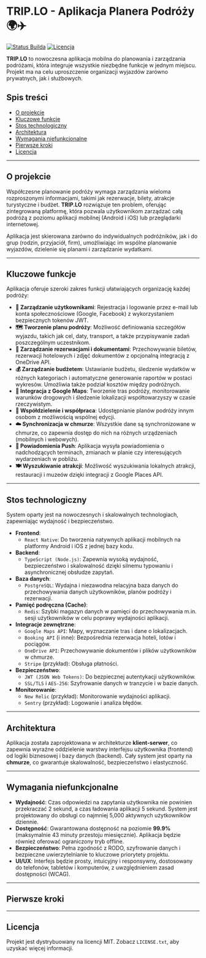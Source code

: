 # TRIP.LO - Aplikacja Planera Podróży 🌍✈️

[![Status Builda](https://img.shields.io/badge/build-passing-brightgreen)](https://github.com)
[![Licencja](https://img.shields.io/badge/license-MIT-blue)](https://github.com)

**TRIP.LO** to nowoczesna aplikacja mobilna do planowania i zarządzania podróżami, która integruje wszystkie niezbędne funkcje w jednym miejscu. Projekt ma na celu uproszczenie organizacji wyjazdów zarówno prywatnych, jak i służbowych.

## Spis treści

- [O projekcie](#o-projekcie)
- [Kluczowe funkcje](#kluczowe-funkcje)
- [Stos technologiczny](#stos-technologiczny)
- [Architektura](#architektura)
- [Wymagania niefunkcjonalne](#wymagania-niefunkcjonalne)
- [Pierwsze kroki](#pierwsze-kroki)
- [Licencja](#licencja)

---

## O projekcie

Współczesne planowanie podróży wymaga zarządzania wieloma rozproszonymi informacjami, takimi jak rezerwacje, bilety, atrakcje turystyczne i budżet. **TRIP.LO** rozwiązuje ten problem, oferując zintegrowaną platformę, która pozwala użytkownikom zarządzać całą podróżą z poziomu aplikacji mobilnej (Android i iOS) lub przeglądarki internetowej.

Aplikacja jest skierowana zarówno do indywidualnych podróżników, jak i do grup (rodzin, przyjaciół, firm), umożliwiając im wspólne planowanie wyjazdów, dzielenie się planami i zarządzanie wydatkami.

---

## Kluczowe funkcje

Aplikacja oferuje szeroki zakres funkcji ułatwiających organizację każdej podróży:

* **👥 Zarządzanie użytkownikami**: Rejestracja i logowanie przez e-mail lub konta społecznościowe (Google, Facebook) z wykorzystaniem bezpiecznych tokenów JWT.
* **🗺️ Tworzenie planu podróży**: Możliwość definiowania szczegółów wyjazdu, takich jak cel, daty, transport, a także przypisywanie zadań poszczególnym uczestnikom.
* **📄 Zarządzanie rezerwacjami i dokumentami**: Przechowywanie biletów, rezerwacji hotelowych i zdjęć dokumentów z opcjonalną integracją z OneDrive API.
* **💰 Zarządzanie budżetem**: Ustawianie budżetu, śledzenie wydatków w różnych kategoriach i automatyczne generowanie raportów w postaci wykresów. Umożliwia także podział kosztów między podróżnych.
* **📍 Integracja z Google Maps**: Tworzenie tras podróży, monitorowanie warunków drogowych i śledzenie lokalizacji współtowarzyszy w czasie rzeczywistym.
* **🤝 Współdzielenie i współpraca**: Udostępnianie planów podróży innym osobom z możliwością wspólnej edycji.
* **☁️ Synchronizacja w chmurze**: Wszystkie dane są synchronizowane w chmurze, co zapewnia dostęp do nich na różnych urządzeniach (mobilnych i webowych).
* **🔔 Powiadomienia Push**: Aplikacja wysyła powiadomienia o nadchodzących terminach, zmianach w planie czy interesujących wydarzeniach w pobliżu.
* **🍽️ Wyszukiwanie atrakcji**: Możliwość wyszukiwania lokalnych atrakcji, restauracji i muzeów dzięki integracji z Google Places API.

---

## Stos technologiczny

System oparty jest na nowoczesnych i skalowalnych technologiach, zapewniając wydajność i bezpieczeństwo.

* **Frontend**:
    * `React Native`: Do tworzenia natywnych aplikacji mobilnych na platformy Android i iOS z jednej bazy kodu.
* **Backend**:
    * `TypeScript (Node.js)`: Zapewnia wysoką wydajność, bezpieczeństwo i skalowalność dzięki silnemu typowaniu i asynchronicznej obsłudze zapytań.
* **Baza danych**:
    * `PostgreSQL`: Wydajna i niezawodna relacyjna baza danych do przechowywania danych użytkowników, planów podróży i rezerwacji.
* **Pamięć podręczna (Cache)**:
    * `Redis`: Szybki magazyn danych w pamięci do przechowywania m.in. sesji użytkowników w celu poprawy wydajności aplikacji.
* **Integracje zewnętrzne**:
    * `Google Maps API`: Mapy, wyznaczanie tras i dane o lokalizacjach.
    * `Booking API` (i inne): Bezpośrednia rezerwacja hoteli, lotów i pociągów.
    * `OneDrive API`: Przechowywanie dokumentów i plików użytkowników w chmurze.
    * `Stripe` (przykład): Obsługa płatności.
* **Bezpieczeństwo**:
    * `JWT (JSON Web Tokens)`: Do bezpiecznej autentykacji użytkowników.
    * `SSL/TLS` i `AES-256`: Szyfrowanie danych w tranzycie i w bazie danych.
* **Monitorowanie**:
    * `New Relic` (przykład): Monitorowanie wydajności aplikacji.
    * `Sentry` (przykład): Logowanie i analiza błędów.

---

## Architektura

Aplikacja została zaprojektowana w architekturze **klient-serwer**, co zapewnia wyraźne oddzielenie warstwy interfejsu użytkownika (frontend) od logiki biznesowej i bazy danych (backend). Cały system jest oparty na **chmurze**, co gwarantuje skalowalność, bezpieczeństwo i elastyczność.

---

## Wymagania niefunkcjonalne

* **Wydajność**: Czas odpowiedzi na zapytania użytkownika nie powinien przekraczać 2 sekund, a czas ładowania aplikacji 5 sekund. System jest projektowany do obsługi co najmniej 5,000 aktywnych użytkowników dziennie.
* **Dostępność**: Gwarantowana dostępność na poziomie **99.9%** (maksymalnie 43 minuty przestoju miesięcznie). Aplikacja będzie również oferować ograniczony tryb offline.
* **Bezpieczeństwo**: Pełna zgodność z RODO, szyfrowanie danych i bezpieczne uwierzytelnianie to kluczowe priorytety projektu.
* **UI/UX**: Interfejs będzie prosty, intuicyjny i responsywny, dostosowany do telefonów, tabletów i komputerów, z uwzględnieniem zasad dostępności (WCAG).

---

## Pierwsze kroki

<!--
Tutaj umieść instrukcje dotyczące instalacji zależności, konfiguracji środowiska i uruchomienia projektu lokalnie.

### Wymagania wstępne

- Node.js (wersja X.X)
- npm / yarn
- Docker (opcjonalnie)

### Instalacja

1. Sklonuj repozytorium
   ```sh
   git clone [https://github.com/twoja-nazwa-uzytkownika/trip-lo.git](https://github.com/twoja-nazwa-uzytkownika/trip-lo.git)
   ```
2. Zainstaluj zależności
   ```sh
   npm install
   ```
3. Uruchom aplikację
   ```sh
   npm start
   ```
-->

---

## Licencja

Projekt jest dystrybuowany na licencji MIT. Zobacz `LICENSE.txt`, aby uzyskać więcej informacji.
